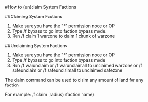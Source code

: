 #How to (un)claim System Factions

##Claiming System Factions

1. Make sure you have the "*" permission node or OP.
1. Type /f bypass to go into faction bypass mode.
1. Run /f claim 1 warzone to claim 1 chunk of warzone

##Unclaiming System Factions

1.  Make sure you have the "*" permission node or OP
1.  Type /f bypass to go into faction bypass mode
1.  Run /f warunclaim or /f warunclaimall to unclaimed warzone or /f safeunclaim or /f safeunclaimall to unclaimed safezone


The claim command can be used to claim any amount of land for any faction

For example: /f claim (radius) (faction name)
